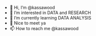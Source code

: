 - 👋 Hi, I’m @kassawood
- 👀 I’m interested in DATA and RESEARCH
- 🌱 I’m currently learning DATA ANALYSIS
- 💞️ Nice to meet ya
- 📫 How to reach me @kassawood

<!---
kassawood/kassawood is a ✨ special ✨ repository because its `README.md` (this file) appears on your GitHub profile.
You can click the Preview link to take a look at your changes.
--->
